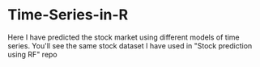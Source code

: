 # Time-Series-in-R
 Here I have predicted the stock market using different models of time series. You'll see the same stock dataset I have used in "Stock prediction using RF" repo
